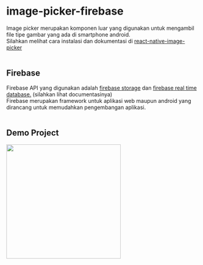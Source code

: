 # image-picker-firebase
Image picker merupakan komponen luar yang digunakan untuk mengambil file tipe gambar yang ada di smartphone android. <br />
Silahkan melihat cara instalasi dan dokumentasi di <a href="https://www.npmjs.com/package/react-native-image-picker">react-native-image-picker</a>
<br />
<br />
## Firebase
Firebase API yang digunakan adalah <a href="https://firebase.google.com/docs/storage/">firebase storage</a> dan <a href="https://firebase.google.com/docs/database/">firebase real time database.<a/> (silahkan lihat documentasinya)
<br />
Firebase merupakan framework untuk aplikasi web maupun android yang dirancang untuk memudahkan pengembangan aplikasi.
<br />
<br />
## Demo Project
<img src="https://github.com/fundaypande/image-picker-firebase/blob/master/demo/image%20upload.gif" width="300px"> 
